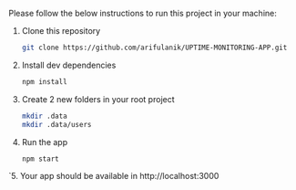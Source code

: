 


Please follow the below instructions to run this project in your machine:

1. Clone this repository
   ```sh
   git clone https://github.com/arifulanik/UPTIME-MONITORING-APP.git
   ```
2. Install dev dependencies
   ```sh
   npm install
   ```
3. Create 2 new folders in your root project
   ```sh
   mkdir .data
   mkdir .data/users
   ```
4. Run the app
   ```sh
   npm start
   ```
`5. Your app should be available in http://localhost:3000


